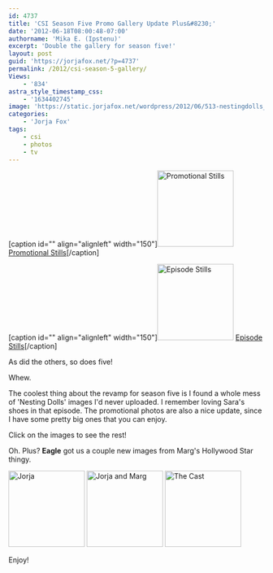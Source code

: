 ```yaml
---
id: 4737
title: 'CSI Season Five Promo Gallery Update Plus&#8230;'
date: '2012-06-18T08:00:48-07:00'
authorname: 'Mika E. (Ipstenu)'
excerpt: 'Double the gallery for season five!'
layout: post
guid: 'https://jorjafox.net/?p=4737'
permalink: /2012/csi-season-5-gallery/
Views:
    - '834'
astra_style_timestamp_css:
    - '1634402745'
image: 'https://static.jorjafox.net/wordpress/2012/06/513-nestingdolls_002.jpeg'
categories:
    - 'Jorja Fox'
tags:
    - csi
    - photos
    - tv
---
```


[caption id="" align="alignleft" width="150"]<a title="View album: Promotional Stills" href="https://jorjafox.net/gallery/tv/csi/pub/s05/promos/"><img class=" " title="Promotional Stills" src="https://jorjafox.net/gallery/cache/tv/csi/pub/s05/promos/promo-vegas_007_200_cw200_ch200_thumb.jpg" alt="Promotional Stills" width="150" height="150" /></a> <a href="https://jorjafox.net/gallery/tv/csi/pub/s05/promos/">Promotional Stills</a>[/caption]

[caption id="" align="alignleft" width="150"]<a title="View album: Episode Stills" href="https://jorjafox.net/gallery/tv/csi/pub/s05/stills/"><img class=" " title="Episode Stills" src="https://jorjafox.net/gallery/cache/tv/csi/pub/s05/stills/513-nestingdolls_008_200_cw200_ch200_thumb.jpg" alt="Episode Stills" width="150" height="150" /></a> <a href="https://jorjafox.net/gallery/tv/csi/pub/s05/stills/">Episode Stills</a>[/caption]

As did the others, so does five!

Whew.

The coolest thing about the revamp for season five is I found a whole mess of 'Nesting Dolls' images I'd never uploaded. I remember loving Sara's shoes in that episode. The promotional photos are also a nice update, since I have some pretty big ones that you can enjoy.

Click on the images to see the rest!

Oh. Plus? **Eagle** got us a couple new images from Marg's Hollywood Star thingy.

<a title="Jorja" href="https://jorjafox.net/gallery/zp-core/i.php?a=pub/csi/20120123-margstar&amp;i=daylife-001.jpg&amp;s=540&amp;cw=&amp;ch=&amp;q=90&amp;wmk=!" rel="showcase"><img src="https://jorjafox.net/gallery/cache/pub/csi/20120123-margstar/daylife-001_200_cw200_ch200_thumb.jpg" alt="Jorja" width="150" height="150" /></a> <a title="Jorja and Marg" href="https://jorjafox.net/gallery/zp-core/i.php?a=pub/csi/20120123-margstar&amp;i=getty-001.jpg&amp;s=540&amp;cw=&amp;ch=&amp;q=90&amp;wmk=!" rel="showcase"><img src="https://jorjafox.net/gallery/cache/pub/csi/20120123-margstar/getty-001_200_cw200_ch200_thumb.jpg" alt="Jorja and Marg" width="150" height="150" /></a> <a title="The Cast" href="https://jorjafox.net/gallery/zp-core/i.php?a=pub/csi/20120123-margstar&amp;i=getty-002.jpg&amp;s=540&amp;cw=&amp;ch=&amp;q=90&amp;wmk=!" rel="showcase"><img src="https://jorjafox.net/gallery/cache/pub/csi/20120123-margstar/getty-002_200_cw200_ch200_thumb.jpg" alt="The Cast" width="150" height="150" /></a>

Enjoy!
